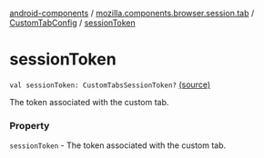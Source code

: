 [android-components](../../index.md) / [mozilla.components.browser.session.tab](../index.md) / [CustomTabConfig](index.md) / [sessionToken](./session-token.md)

# sessionToken

`val sessionToken: CustomTabsSessionToken?` [(source)](https://github.com/mozilla-mobile/android-components/blob/master/components/browser/session/src/main/java/mozilla/components/browser/session/tab/CustomTabConfig.kt#L39)

The token associated with the custom tab.

### Property

`sessionToken` - The token associated with the custom tab.